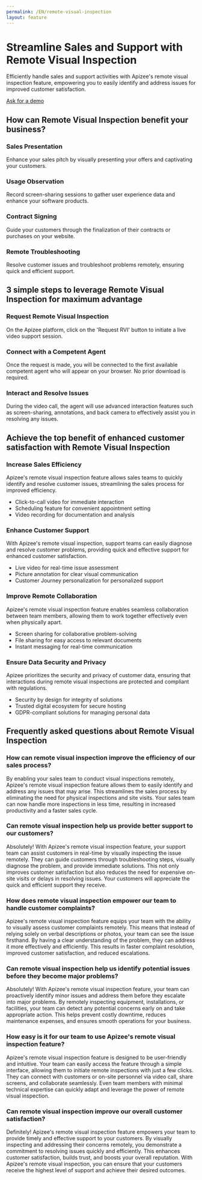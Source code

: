 ```yaml
---
permalink: /EN/remote-visual-inspection
layout: feature
---
```


# Streamline Sales and Support with Remote Visual Inspection
Efficiently handle sales and support activities with Apizee's remote visual inspection feature, empowering you to easily identify and address issues for improved customer satisfaction.

[Ask for a demo](/request-a-demo.php)

## How can Remote Visual Inspection benefit your business?
### Sales Presentation
Enhance your sales pitch by visually presenting your offers and captivating your customers.

### Usage Observation
Record screen-sharing sessions to gather user experience data and enhance your software products.

### Contract Signing
Guide your customers through the finalization of their contracts or purchases on your website.

### Remote Troubleshooting
Resolve customer issues and troubleshoot problems remotely, ensuring quick and efficient support.

## 3 simple steps to leverage Remote Visual Inspection for maximum advantage
### Request Remote Visual Inspection
On the Apizee platform, click on the 'Request RVI' button to initiate a live video support session.

### Connect with a Competent Agent
Once the request is made, you will be connected to the first available competent agent who will appear on your browser. No prior download is required.

### Interact and Resolve Issues
During the video call, the agent will use advanced interaction features such as screen-sharing, annotations, and back camera to effectively assist you in resolving any issues.

## Achieve the top benefit of enhanced customer satisfaction with Remote Visual Inspection
### Increase Sales Efficiency
Apizee's remote visual inspection feature allows sales teams to quickly identify and resolve customer issues, streamlining the sales process for improved efficiency.
- Click-to-call video for immediate interaction
- Scheduling feature for convenient appointment setting
- Video recording for documentation and analysis

### Enhance Customer Support
With Apizee's remote visual inspection, support teams can easily diagnose and resolve customer problems, providing quick and effective support for enhanced customer satisfaction.
- Live video for real-time issue assessment
- Picture annotation for clear visual communication
- Customer Journey personalization for personalized support

### Improve Remote Collaboration
Apizee's remote visual inspection feature enables seamless collaboration between team members, allowing them to work together effectively even when physically apart.
- Screen sharing for collaborative problem-solving
- File sharing for easy access to relevant documents
- Instant messaging for real-time communication

### Ensure Data Security and Privacy
Apizee prioritizes the security and privacy of customer data, ensuring that interactions during remote visual inspections are protected and compliant with regulations.
- Security by design for integrity of solutions
- Trusted digital ecosystem for secure hosting
- GDPR-compliant solutions for managing personal data

## Frequently asked questions about Remote Visual Inspection
### How can remote visual inspection improve the efficiency of our sales process?
By enabling your sales team to conduct visual inspections remotely, Apizee's remote visual inspection feature allows them to easily identify and address any issues that may arise. This streamlines the sales process by eliminating the need for physical inspections and site visits. Your sales team can now handle more inspections in less time, resulting in increased productivity and a faster sales cycle.

### Can remote visual inspection help us provide better support to our customers?
Absolutely! With Apizee's remote visual inspection feature, your support team can assist customers in real-time by visually inspecting the issue remotely. They can guide customers through troubleshooting steps, visually diagnose the problem, and provide immediate solutions. This not only improves customer satisfaction but also reduces the need for expensive on-site visits or delays in resolving issues. Your customers will appreciate the quick and efficient support they receive.

### How does remote visual inspection empower our team to handle customer complaints?
Apizee's remote visual inspection feature equips your team with the ability to visually assess customer complaints remotely. This means that instead of relying solely on verbal descriptions or photos, your team can see the issue firsthand. By having a clear understanding of the problem, they can address it more effectively and efficiently. This results in faster complaint resolution, improved customer satisfaction, and reduced escalations.

### Can remote visual inspection help us identify potential issues before they become major problems?
Absolutely! With Apizee's remote visual inspection feature, your team can proactively identify minor issues and address them before they escalate into major problems. By remotely inspecting equipment, installations, or facilities, your team can detect any potential concerns early on and take appropriate action. This helps prevent costly downtime, reduces maintenance expenses, and ensures smooth operations for your business.

### How easy is it for our team to use Apizee's remote visual inspection feature?
Apizee's remote visual inspection feature is designed to be user-friendly and intuitive. Your team can easily access the feature through a simple interface, allowing them to initiate remote inspections with just a few clicks. They can connect with customers or on-site personnel via video call, share screens, and collaborate seamlessly. Even team members with minimal technical expertise can quickly adapt and leverage the power of remote visual inspection.

### Can remote visual inspection improve our overall customer satisfaction?
Definitely! Apizee's remote visual inspection feature empowers your team to provide timely and effective support to your customers. By visually inspecting and addressing their concerns remotely, you demonstrate a commitment to resolving issues quickly and efficiently. This enhances customer satisfaction, builds trust, and boosts your overall reputation. With Apizee's remote visual inspection, you can ensure that your customers receive the highest level of support and achieve their desired outcomes.

